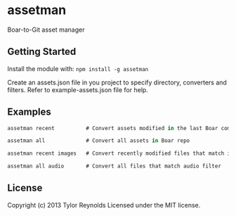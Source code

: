 # assetman

Boar-to-Git asset manager

## Getting Started
Install the module with: `npm install -g assetman`

Create an assets.json file in you project to specify directory, converters and
filters. Refer to example-assets.json file for help.

## Examples

``` js
assetman recent          # Convert assets modified in the last Boar commit

assetman all             # Convert all assets in Boar repo

assetman recent images   # Convert recently modified files that match images filter

assetman all audio       # Convert all files that match audio filter
```

## License
Copyright (c) 2013 Tylor Reynolds
Licensed under the MIT license.
